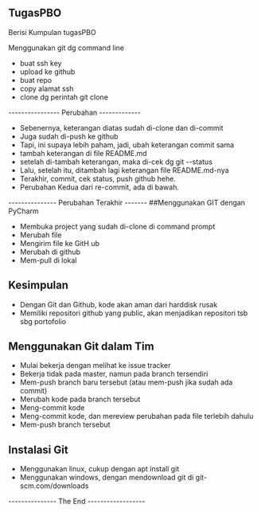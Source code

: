 ## TugasPBO
Berisi Kumpulan tugasPBO

 Menggunakan git dg command line
 - buat ssh key
 - upload ke github
 - buat repo
 - copy alamat ssh
 - clone dg perintah git clone <alamat ssh>

 ---------------- Perubahan -------------
 - Sebenernya, keterangan diatas sudah di-clone dan di-commit
 - Juga sudah di-push ke github
 - Tapi, ini supaya lebih paham, jadi, ubah keterangan commit sama
 - tambah keterangan di file README.md
 - setelah di-tambah keterangan, maka di-cek dg git --status
 - Lalu, setelah itu, ditambah lagi keterangan file README.md-nya
 - Terakhir, commit, cek status, push github hehe.
 - Perubahan Kedua dari re-commit, ada di bawah.

 --------------- Perubahan Terakhir -------
 ##Menggunakan GIT dengan PyCharm
 
 - Membuka project yang sudah di-clone di command prompt
 - Merubah file
 - Mengirim file ke GitH ub
 - Merubah di github
 - Mem-pull di lokal

 ## Kesimpulan
 
 - Dengan Git dan Github, kode akan aman dari harddisk rusak
 - Memiliki repositori github yang public, akan menjadikan repositori tsb sbg portofolio
 
 ## Menggunakan Git dalam Tim
 
 - Mulai bekerja dengan melihat ke issue tracker
 - Bekerja tidak pada master, namun pada branch tersendiri
 - Mem-push branch baru tersebut (atau mem-push jika sudah ada commit) 
 - Merubah kode pada branch tersebut
 - Meng-commit kode
 - Meng-commit kode, dan mereview perubahan pada file terlebih dahulu
 - Mem-push branch tersebut
 
 ## Instalasi Git
 - Menggunakan linux, cukup dengan apt install git
 - Menggunakan windows, dengan mendownload git di git-scm.com/downloads
 
 --------------- The End ------------------